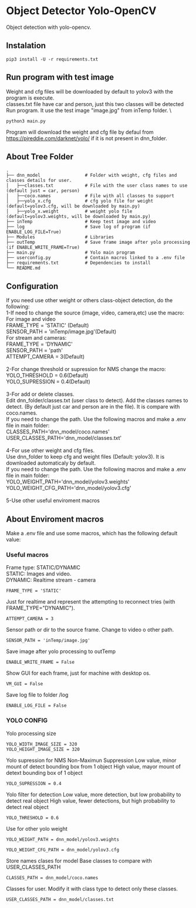 # Object Detector Yolo-OpenCV

Object detection with yolo-opencv.

## Instalation
```
pip3 install -U -r requirements.txt
```

## Run program with test image

Weight and cfg files will be downloaded by default to yolov3 with the program is execute.\
classes.txt file have car and person, just this two classes will be detected \
Run program. It use the test image "image.jpg" from inTemp folder. \
```
python3 main.py
```
Program will download the weight and cfg file by defaul from https://pjreddie.com/darknet/yolo/ if it is not present in dnn_folder.


## About Tree Folder
    .
    ├── dnn_model                 # Folder with weight, cfg files and classes details for user.
    │   ├──classes.txt            # File with the user class names to use (default just = car, person)
    │   ├──coco.names             # File with all classes to support
    │   ├──yolo_x.cfg             # cfg yolo file for weight (default=yolov3.cfg, will be downloaded by main.py)
    │   ├──yolo_x.weight          # weight yolo file (default=yolov3.weights, will be downloaded by main.py)
    ├── inTemp                    # Keep test image and video
    ├── log                       # Save log of program (if ENABLE_LOG_FILE=True)
    ├── Modules                   # Libraries
    ├── outTemp                   # Save frame image after yolo processing (if ENABLE_WRITE_FRAME=True)
    ├── main.py                   # Yolo main program
    ├── userconfig.py             # Contain macros linked to a .env file
    ├── requirements.txt          # Dependencies to install 
    └── README.md
  
## Configuration
If you need use other weight or others class-object detection, do the following:\
1-If need to change the source (image, video, camera,etc) use the macro:\
For image and video \
FRAME_TYPE = 'STATIC' (Default)\
SENSOR_PATH = 'inTemp/image.jpg'(Default)\
For stream and cameras:\
FRAME_TYPE = 'DYNAMIC'\
SENSOR_PATH = 'path'\
ATTEMPT_CAMERA = 3(Default)\
\
2-For change threshold or supression for NMS change the macro:\
YOLO_THRESHOLD = 0.6(Default)\
YOLO_SUPRESSION = 0.4(Default)\
\
3-For add or delete classes.\
Edit dnn_folder/classes.txt (user class to detect). Add the classes names to detect. (By default just car and person are in the file). It is compare with coco.names.\
If you need to change the path. Use the following macros and make a .env file in main folder:\
CLASSES_PATH='dnn_model/coco.names'\
USER_CLASSES_PATH='dnn_model/classes.txt'\
\
4-For use other weight and cfg files.\
Use dnn_folder to keep cfg and weight files (Default: yolov3). It is downloaded automaticaly by default.\
If you need to change the path. Use the following macros and make a .env file in main folder:\
YOLO_WEIGHT_PATH='dnn_model/yolov3.weights'\
YOLO_WEIGHT_CFG_PATH='dnn_model/yolov3.cfg'\
\
5-Use other useful enviroment macros

## About Enviroment macros
Make a .env file and use some macros, which has the following default value:

### Useful macros

Frame type: STATIC/DYNAMIC \
STATIC: Images and video. \
DYNAMIC: Realtime stream - camera
```
FRAME_TYPE = 'STATIC'
```
Just for realtime and represent the attempting to reconnect tries (with FRAME_TYPE="DYNAMIC").
```
ATTEMPT_CAMERA = 3
```
Sensor path or dir to the source frame. Change to video o other path.
```
SENSOR_PATH = 'inTemp/image.jpg'
```
Save image after yolo processing to outTemp
```
ENABLE_WRITE_FRAME = False
```
Show GUI for each frame, just for machine with desktop os.
```
VM_GUI = False
```
Save log file to folder /log
```
ENABLE_LOG_FILE = False
```

### YOLO CONFIG


Yolo processing size
```
YOLO_WIDTH_IMAGE_SIZE = 320
YOLO_HEIGHT_IMAGE_SIZE = 320
```
Yolo supression for NMS Non-Maximun Suppression
Low value, minor mount of detect bounding box from 1 object
High value, mayor mount of detext bounding box of 1 object
```
YOLO_SUPRESSION = 0.4
```
Yolo filter for detection
Low value, more detection, but low probability to detect real object
High value, fewer detections, but high probability to detect real object
```
YOLO_THRESHOLD = 0.6
```
Use for other yolo weight
```
YOLO_WEIGHT_PATH = dnn_model/yolov3.weights
```
```
YOLO_WEIGHT_CFG_PATH = dnn_model/yolov3.cfg
```
Store names clases for model
Base classes to compare with USER_CLASSES_PATH
```
CLASSES_PATH = dnn_model/coco.names
```
Classes for user. Modify it with class type to detect only these classes.
```
USER_CLASSES_PATH = dnn_model/classes.txt
```

